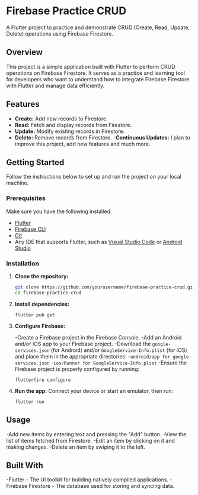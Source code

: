 # Firebase Practice CRUD

A Flutter project to practice and demonstrate CRUD (Create, Read, Update, Delete) operations using Firebase Firestore.

## Overview

This project is a simple application built with Flutter to perform CRUD operations on Firebase Firestore. It serves as a practice and learning tool for developers who want to understand how to integrate Firebase Firestore with Flutter and manage data efficiently.

## Features

- **Create:** Add new records to Firestore.
- **Read:** Fetch and display records from Firestore.
- **Update:** Modify existing records in Firestore.
- **Delete:** Remove records from Firestore.
-**Continuous Updates:** I plan to improve this project, add new features and much more.

## Getting Started

Follow the instructions below to set up and run the project on your local machine.

### Prerequisites

Make sure you have the following installed:

- [Flutter](https://flutter.dev/docs/get-started/install)
- [Firebase CLI](https://firebase.google.com/docs/cli)
- [Git](https://git-scm.com/)
- Any IDE that supports Flutter, such as [Visual Studio Code](https://code.visualstudio.com/) or [Android Studio](https://developer.android.com/studio)

### Installation

1. **Clone the repository:**

   ```sh
   git clone https://github.com/yourusername/firebase-practice-crud.git
   cd firebase-practice-crud
   
2. **Install dependencies:**
   
    ```
    flutter pub get
    ```
    
3. **Configure Firebase:**

   -Create a Firebase project in the Firebase Console.
   -Add an Android and/or iOS app to your Firebase project.
   -Download the `google-services.json` (for Android) and/or `GoogleService-Info.plist` (for iOS) and place them in the appropriate directories:
     -`android/app for google-services.json`
     -`ios/Runner for GoogleService-Info.plist`
   -Ensure the Firebase project is properly configured by running:
   ```
   flutterfire configure
   ```

5. **Run the app:**
   Connect your device or start an emulator, then run:
   ```
   flutter run
   ```
## Usage
-Add new items by entering text and pressing the "Add" button.
-View the list of items fetched from Firestore.
-Edit an item by clicking on it and making changes.
-Delete an item by swiping it to the left.

## Built With
-Flutter - The UI toolkit for building natively compiled applications.
-Firebase Firestore - The database used for storing and syncing data.

